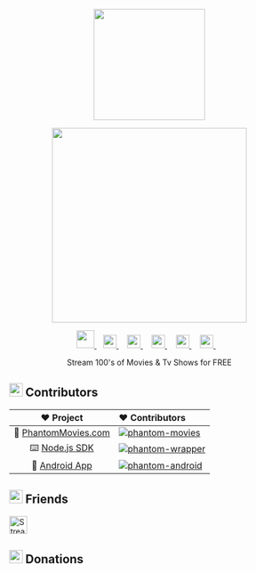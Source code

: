 <p align="center">
  <img 
    src="https://phantommovies.com/images/PhantomMovies.png" style="width: 200px;"
  />
</p>
<p align="center">
    <img 
      width="350px"
      src="https://phantommovies.com/images/PhantomMoviesText.png"
    >
</p>
<p align="center">
    <a href="https://phantommovies.com/">
        <img width="32px" src="https://phantommovies.com/images/PhantomIcon.png" />
    </a>&nbsp;&nbsp;
    <a href="https://github.com/PhantomMovies">
        <picture>
            <source height="24px" media="(prefers-color-scheme: dark)" srcset="https://i.ibb.co/dMMmCrW/Git-Hub-Mark.png" />
            <img height="24px" src="https://i.ibb.co/9wV3HGF/Git-Hub-Mark-Light.png" />
        </picture>
    </a>&nbsp;&nbsp;&nbsp;
    <a href="https://discord.gg/7hGWepuMe5">
        <img height="24px" src="https://user-images.githubusercontent.com/13122796/178032563-d4e084b7-244e-4358-af50-26bde6dd4996.png" />
    </a>&nbsp;&nbsp;&nbsp;
    <a href="https://reddit.com/r/PhantomMovies">
        <img height="24px" src="https://user-images.githubusercontent.com/13122796/178032351-9d9d5619-8ef7-470a-9eec-2744ece54553.png" />
    </a>&nbsp;&nbsp;&nbsp;
    <a href="https://twitter.com/MoviesPhantom">
        <img height="24px" src="https://user-images.githubusercontent.com/13122796/178032018-6da37214-7474-4641-a1da-7af7db3a31cd.png" />
    </a>&nbsp;&nbsp;&nbsp;
    <a href="https://youtube.com/@ologyyvidss4540">
        <img height="24px" src="https://user-images.githubusercontent.com/13122796/178032714-c51c7492-0666-44ac-99c2-f003a695ab50.png" />
    </a>&nbsp;&nbsp;&nbsp;
</p>

<p align="center">Stream 100's of Movies & Tv Shows for FREE</p>

## <img height="24px" src="https://cdn.discordapp.com/emojis/994357120575226016.gif?size=80&quality=lossless" /> Contributors

[phantom-movies]: https://contrib.rocks/image?repo=oLoGYy-Vidss/oLoGYyVidss-api-wrapper&max=12
[phantom-wrapper]: https://contrib.rocks/image?repo=PhantomMovies/PhantomMovies-api-wrapper&max=12
[phantom-android]: https://contrib.rocks/image?repo=oLoGYy-Vidss/oLoGYyVidss-Android-App&max=12

|                                  ❤️ Project                                   | ❤ Contributors                                                                                    |
| :---------------------------------------------------------------------------: | :------------------------------------------------------------------------------------------------ |
|          🍿 [PhantomMovies.com](https://phantommovies.com)          | [![phantom-movies]](https://github.com/oLoGYy-Vidss/ologyyvidss.com/graphs/contributors)                   |
|      ⌨️ [Node.js SDK](https://github.com/revanced/revanced-patcher)      | [![phantom-wrapper]](https://github.com/PhantomMovies/PhantomMovies-api-wrapper/graphs/contributors)           |
|      📱 [Android App](https://github.com/revanced/revanced-patches)      | [![phantom-android]](https://github.com/oLoGYy-Vidss/oLoGYyVidss-Android-App/graphs/contributors)           |

## <img height="24px" src="https://cdn.discordapp.com/emojis/938159748384165968.gif?size=80&quality=lossless" /> Friends

<a href="https://streamhide.com/reg6159.html">
  <picture>
    <source
      srcset="https://streamhide.com/sh2/images/logo.svg"
      media="(prefers-color-scheme: dark)"
    />
    <img height="32px"
      src="https://streamhide.com/sh2/images/logo.svg"
      alt="StreamHide icon"
    />
  </picture>
</a>

## <img height="24px" src="https://cdn.discordapp.com/emojis/911120961011601498.gif?size=80&quality=lossless" /> Donations
